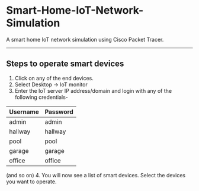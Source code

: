 # Smart-Home-IoT-Network-Simulation
A smart home IoT network simulation using Cisco Packet Tracer.
***************************
## Steps to operate smart devices
1. Click on any of the end devices.
2. Select Desktop → IoT monitor
3. Enter the IoT server IP address/domain and login with any of the following credentials-

| Username    | Password |
| ----------- | -------- |
| admin       | admin    |
| hallway     | hallway  |
| pool        | pool     |
| garage      | garage   |
| office      | office   |

(and so on)
4. You will now see a list of smart devices. Select the devices you want to operate.
